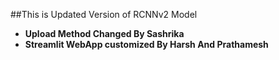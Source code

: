 ##This is Updated Version of RCNNv2 Model

* **Upload Method Changed By Sashrika**
* **Streamlit WebApp customized By Harsh And Prathamesh**

